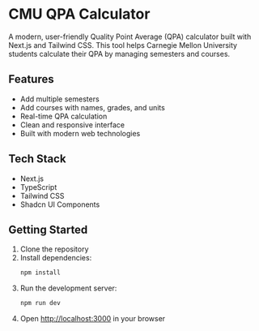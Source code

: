 # CMU QPA Calculator

A modern, user-friendly Quality Point Average (QPA) calculator built with Next.js and Tailwind CSS. This tool helps Carnegie Mellon University students calculate their QPA by managing semesters and courses.

## Features

- Add multiple semesters
- Add courses with names, grades, and units
- Real-time QPA calculation
- Clean and responsive interface
- Built with modern web technologies

## Tech Stack

- Next.js
- TypeScript
- Tailwind CSS
- Shadcn UI Components

## Getting Started

1. Clone the repository
2. Install dependencies:
   ```bash
   npm install
   ```
3. Run the development server:
   ```bash
   npm run dev
   ```
4. Open [http://localhost:3000](http://localhost:3000) in your browser

